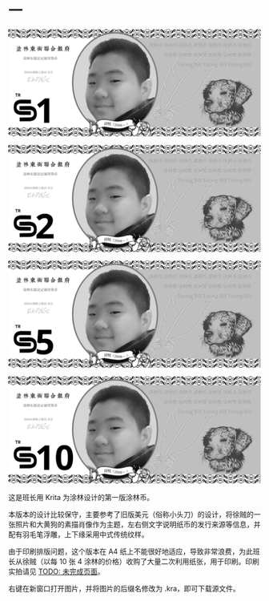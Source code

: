 # 一

![](../../dataset/banzhang/turs/v1/1.png)

![](../../dataset/banzhang/turs/v1/2.png)

![](../../dataset/banzhang/turs/v1/5.png)

![](../../dataset/banzhang/turs/v1/10.png)

这是班长用 Krita 为涂林设计的第一版涂林币。

本版本的设计比较保守，主要参考了旧版美元（俗称小头刀）的设计，将徐贼的一张照片和大黄狗的素描肖像作为主题，左右侧文字说明纸币的发行来源等信息，并配有羽毛笔浮雕，上下缘采用中式传统纹样。

由于印刷排版问题，这个版本在 A4 纸上不能很好地适应，导致非常浪费，为此班长从徐贼（以每 10 张 4 涂林的价格）收购了大量二次利用纸张，用于印刷。印刷实拍请见 [TODO: 未完成页面]()。

右键在新窗口打开图片，并将图片的后缀名修改为 .kra，即可下载源文件。
